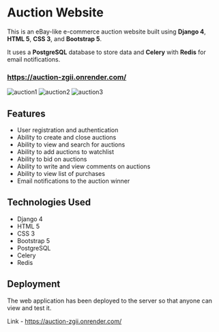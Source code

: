# Auction Website

This is an eBay-like e-commerce auction website built using **Django 4**, **HTML 5**, **CSS 3**, and **Bootstrap 5**. 

It uses a **PostgreSQL** database to store data and **Celery** with **Redis** for email notifications.

### https://auction-zgii.onrender.com/

![auction1](https://user-images.githubusercontent.com/88056536/228724544-f77ab4ff-dd43-4259-8cc0-e4f4d49313ff.jpg)
![auction2](https://user-images.githubusercontent.com/88056536/228724590-a614882c-6ef6-4ade-b5e4-52c5b9067299.jpg)
![auction3](https://user-images.githubusercontent.com/88056536/228724760-6daa8ecc-6f06-4307-9edc-d2ceff9d11e6.jpg)

## Features

- User registration and authentication
- Ability to create and close auctions
- Ability to view and search for auctions
- Ability to add auctions to watchlist
- Ability to bid on auctions
- Ability to write and view comments on auctions
- Ability to view list of purchases
- Email notifications to the auction winner

## Technologies Used

- Django 4
- HTML 5
- CSS 3
- Bootstrap 5
- PostgreSQL
- Celery
- Redis

## Deployment

The web application has been deployed to the server so that anyone can view and test it.

Link - https://auction-zgii.onrender.com/
